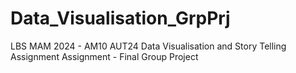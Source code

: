 # Data_Visualisation_GrpPrj
LBS MAM 2024 - AM10 AUT24 Data Visualisation and Story Telling Assignment Assignment - Final Group Project
